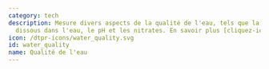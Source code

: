 ```yaml
---
category: tech
description: Mesure divers aspects de la qualité de l'eau, tels que la quantité d'oxygéne
  dissous dans l'eau, le pH et les nitrates. En savoir plus [cliquez-ici](https://fr.wikipedia.org/wiki/Qualité_de_l%27eau)
icon: /dtpr-icons/water_quality.svg
id: water_quality
name: Qualité de l'eau
---
```

